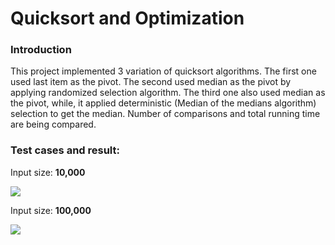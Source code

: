 # Quicksort and Optimization
<h3>Introduction</h3>
<p>This project implemented 3 variation of quicksort algorithms. The first one used last item as the pivot. The second used median as the pivot by applying randomized selection algorithm. The third one also used median as the pivot, while, it applied deterministic (Median of the medians algorithm) selection to get the median. Number of comparisons and total running time are being compared.
</p>
<h3>Test cases and result:</h3>
<p>Input size: <b>10,000</b></p>
<img src = "https://lh3.googleusercontent.com/vSdU6seO9auagPXIUQkaNyg6C8JG6ZEhDFGpEgdBXHmdbJPW-4X_9rGGRPtNchs8vuX44v7MpnX3SKkFVLNOL0OFo5AHKHWo0ghIzjZrQtJiIK9AEM61UAw2hEKy4yZV4DJxsBkL">
<p>Input size: <b>100,000</b></p>
<img src = "https://lh3.googleusercontent.com/i4AGFXpJxmkq-5_KbgvTLCPBVmOv2pP6Z8pPa0Znp0pQYQIEfyopkkhUqLaCyT-gdiCNGD_QLZd7q-bRa8CUAQ06v7kOD8os9pe9KsdhW9x1NUva3n4RZhyQkMGfvkbiXmFL7qzu">
